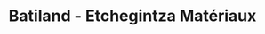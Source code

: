 ---
title: "Batiland - Etchegintza Matériaux"
url: /saint-gladie-arrive-munein/batiland-etchegintza-materiaux/
shop: à faire soi-même
---